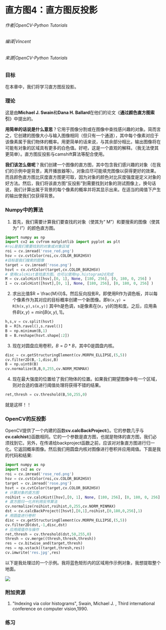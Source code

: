 # 直方图4：直方图反投影

###### 作者|OpenCV-Python Tutorials
###### 编译|Vincent
###### 来源|OpenCV-Python Tutorials  

### 目标

在本章中，我们将学习直方图反投影。

### 理论

这是由**Michael J. Swain**和**Dana H. Ballard**在他们的论文《**通过颜色直方图索引**》中提出的。

**用简单的话说是什么意思**？它用于图像分割或在图像中查找感兴趣的对象。简而言之，它创建的图像大小与输入图像相同（但只有一个通道），其中每个像素对应于该像素属于我们物体的概率。用更简单的话来说，与其余部分相比，输出图像将在可能有对象的区域具有更多的白色值。好吧，这是一个直观的解释。（我无法使其更简单）。直方图反投影与camshift算法等配合使用。

**我们该怎么做呢**？我们创建一个图像的直方图，其中包含我们感兴趣的对象（在我们的示例中是背景，离开播放器等）。对象应尽可能填充图像以获得更好的效果。而且颜色直方图比灰度直方图更可取，因为对象的颜色对比灰度强度是定义对象的好方法。然后，我们将该直方图“反投影”到需要找到对象的测试图像上，换句话说，我们计算出属于背景的每个像素的概率并将其显示出来。在适当的阈值下产生的输出使我们仅获得背景。

### Numpy中的算法

1. 首先，我们需要计算我们要查找的对象（使其为“ M”）和要搜索的图像（使其为“ I”）的颜色直方图。

```python
import numpy as np
import cv2 as cvfrom matplotlib import pyplot as plt
#roi是我们需要找到的对象或对象区域
roi = cv.imread('rose_red.png')
hsv = cv.cvtColor(roi,cv.COLOR_BGR2HSV)
#目标是我们搜索的图像
target = cv.imread('rose.png')
hsvt = cv.cvtColor(target,cv.COLOR_BGR2HSV)
# 使用calcHist查找直方图。也可以使用np.histogram2d完成
M = cv.calcHist([hsv],[0, 1], None, [180, 256], [0, 180, 0, 256] )
I = cv.calcHist([hsvt],[0, 1], None, [180, 256], [0, 180, 0, 256] )
```

2. 求出比值$R = \frac{M}{I}$。然后反向投影R，即使用R作为调色板，并以每个像素作为其对应的目标概率创建一个新图像。即`B(x,y) = R[h(x,y),s(x,y)]` 其中h是色调，s是像素在(x，y)的饱和度。之后，应用条件$B(x,y) = min[B(x,y), 1]$。

```python
h,s,v = cv.split(hsvt)
B = R[h.ravel(),s.ravel()]
B = np.minimum(B,1)
B = B.reshape(hsvt.shape[:2])
```

3. 现在对圆盘应用卷积，$B = D \ast B$，其中D是圆盘内核。

```python
disc = cv.getStructuringElement(cv.MORPH_ELLIPSE,(5,5))
cv.filter2D(B,-1,disc,B)
B = np.uint8(B)
cv.normalize(B,B,0,255,cv.NORM_MINMAX)
```

4. 现在最大强度的位置给了我们物体的位置。如果我们期望图像中有一个区域，则对合适的值进行阈值处理将获得不错的结果。

```python
ret,thresh = cv.threshold(B,50,255,0) 
```

就是这样！！

### OpenCV的反投影

OpenCV提供了一个内建的函数**cv.calcBackProject**()。它的参数几乎与**cv.calchist**()函数相同。它的一个参数是直方图，也就是物体的直方图，我们必须找到它。另外，在传递给backproject函数之前，应该对对象直方图进行归一化。它返回概率图像。然后我们用圆盘内核对图像进行卷积并应用阈值。下面是我的代码和结果:

```python
import numpy as np
import cv2 as cv
roi = cv.imread('rose_red.png')
hsv = cv.cvtColor(roi,cv.COLOR_BGR2HSV)
target = cv.imread('rose.png')
hsvt = cv.cvtColor(target,cv.COLOR_BGR2HSV)
# 计算对象的直方图
roihist = cv.calcHist([hsv],[0, 1], None, [180, 256], [0, 180, 0, 256] )
# 直方图归一化并利用反传算法
cv.normalize(roihist,roihist,0,255,cv.NORM_MINMAX)
dst = cv.calcBackProject([hsvt],[0,1],roihist,[0,180,0,256],1)
# 用圆盘进行卷积
disc = cv.getStructuringElement(cv.MORPH_ELLIPSE,(5,5))
cv.filter2D(dst,-1,disc,dst)
# 应用阈值作与操作
ret,thresh = cv.threshold(dst,50,255,0)
thresh = cv.merge((thresh,thresh,thresh))
res = cv.bitwise_and(target,thresh)
res = np.vstack((target,thresh,res))
cv.imwrite('res.jpg',res)
```

以下是我处理过的一个示例。我将蓝色矩形内的区域用作示例对象，我想提取整个地面。

![](http://qiniu.aihubs.net/backproject_opencv.jpg)

### 附加资源

1. "Indexing via color histograms", Swain, Michael J. , Third international conference on computer vision,1990.

### 练习